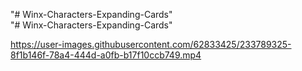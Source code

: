 "# Winx-Characters-Expanding-Cards" <br>
"# Winx-Characters-Expanding-Cards" 


https://user-images.githubusercontent.com/62833425/233789325-8f1b146f-78a4-444d-a0fb-b17f10ccb749.mp4

